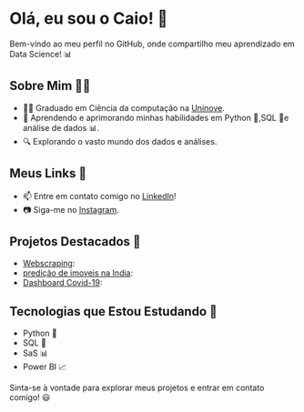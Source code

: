 # Olá, eu sou o Caio! 👋

Bem-vindo ao meu perfil no GitHub, onde compartilho meu aprendizado em Data Science! 📊

## Sobre Mim 🧑‍💻

- 👨‍🎓 Graduado em  Ciência da computação na [Uninove](https://www.uninove.br).
- 🌱 Aprendendo e aprimorando minhas habilidades em Python 🐍,SQL 🎯e análise de dados 📊.
- 🔍 Explorando o vasto mundo dos dados e análises.

## Meus Links 🔗

- 📫 Entre em contato comigo no [LinkedIn](https://www.linkedin.com/in/caio-veiga-0b7922219/)!
- 📷 Siga-me no [Instagram](https://www.instagram.com/caiocampiao/).

## Projetos Destacados 🚀

- [Webscraping](https://github.com/caio26/data-science/tree/main/webscraping/rotten_tomatoes):
- [predição de imoveis na India](https://github.com/caio26/data-science/tree/main/regressao/predicao_preco_imovel):
- [Dashboard Covid-19](https://github.com/caio26/dashboards/tree/main/covid):

## Tecnologias que Estou Estudando 🚀

- Python 🐍
- SQL 🎯
- SaS 📊
- Power BI 📈

Sinta-se à vontade para explorar meus projetos e entrar em contato comigo! 😃
